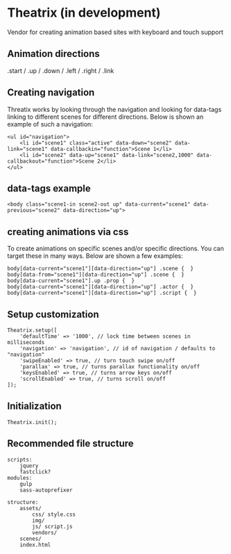 # Theatrix (in development)
Vendor for creating animation based sites with keyboard and touch support

## Animation directions
.start / .up / .down / .left / .right / .link

## Creating navigation
Threatix works by looking through the navigation and looking for data-tags linking to different scenes for different directions. Below is shown an example of such a navigation:
```
<ul id="navigation">
	<li id="scene1" class="active" data-down="scene2" data-link="scene1" data-callbackin="function">Scene 1</li>
	<li id="scene2" data-up="scene1" data-link="scene2,1000" data-callbackout="function">Scene 2</li>
</ul>
```

## data-tags example
```
<body class="scene1-in scene2-out up" data-current="scene1" data-previous="scene2" data-direction="up">
```

## creating animations via css
To create animations on specific scenes and/or specific directions. You can target these in many ways. Below are shown a few examples:
```
body[data-current="scene1"][data-direction="up"] .scene {  }
body[data-from="scene1"][data-direction="up"] .scene {  }
body[data-current="scene1"].up .prop {  }
body[data-current="scene1"][data-direction="up"] .actor {  }
body[data-current="scene1"][data-direction="up"] .script {  }
```

## Setup customization
```
Theatrix.setup([
	'defaultTime' => '1000', // lock time between scenes in milliseconds
	'navigation' => 'navigation', // id of navigation / defaults to "navigation"
	'swipeEnabled' => true, // turn touch swipe on/off
	'parallax' => true, // turns parallax functionality on/off
	'keysEnabled' => true, // turns arrow keys on/off
	'scrollEnabled' => true, // turns scroll on/off
]);
```

## Initialization
```
Theatrix.init();
```

## Recommended file structure
```
scripts:
	jquery
	fastclick?
modules:
	gulp
	sass-autoprefixer

structure:
	assets/
		css/ style.css
		img/
		js/ script.js
		vendors/
	scenes/
	index.html
```